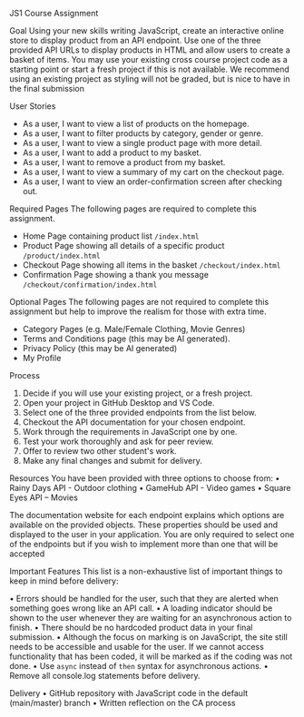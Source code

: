 JS1 Course Assignment 

Goal 
Using your new skills writing JavaScript, create an interactive online store to display 
product from an API endpoint. Use one of the three provided API URLs to display 
products in HTML and allow users to create a basket of items. 
You may use your existing cross course project code as a starting point or start a 
fresh project if this is not available. We recommend using an existing project as 
styling will not be graded, but is nice to have in the final submission 

User Stories 
- As a user, I want to view a list of products on the homepage.
- As a user, I want to filter products by category, gender or genre.
- As a user, I want to view a single product page with more detail.
- As a user, I want to add a product to my basket.
- As a user, I want to remove a product from my basket.
- As a user, I want to view a summary of my cart on the checkout page.
- As a user, I want to view an order-confirmation screen after checking out.

Required Pages 
The following pages are required to complete this assignment. 
- Home Page containing product list `/index.html`
- Product Page showing all details of a specific product `/product/index.html`
- Checkout Page showing all items in the basket `/checkout/index.html`
- Confirmation Page showing a thank you message `/checkout/confirmation/index.html`

Optional Pages 
The following pages are not required to complete this assignment but help to 
improve the realism for those with extra time. 
- Category Pages (e.g. Male/Female Clothing, Movie Genres)
- Terms and Conditions page (this may be AI generated).
- Privacy Policy (this may be AI generated)
- My Profile

Process 
1. Decide if you will use your existing project, or a fresh project. 
2. Open your project in GitHub Desktop and VS Code. 
3. Select one of the three provided endpoints from the list below. 
4. Checkout the API documentation for your chosen endpoint. 
5. Work through the requirements in JavaScript one by one. 
6. Test your work thoroughly and ask for peer review. 
7. Offer to review two other student's work. 
8. Make any final changes and submit for delivery.

Resources 
You have been provided with three options to choose from: 
• Rainy Days API - Outdoor clothing 
• GameHub API - Video games 
• Square Eyes API – Movies 

The documentation website for each endpoint explains which options are available 
on the provided objects. These properties should be used and displayed to the user 
in your application. You are only required to select one of the endpoints but if you 
wish to implement more than one that will be accepted 

Important Features 
This list is a non-exhaustive list of important things to keep in mind before delivery: 

• Errors should be handled for the user, such that they are alerted when something 
goes wrong like an API call. 
• A loading indicator should be shown to the user whenever they are waiting for an 
asynchronous action to finish. 
• There should be no hardcoded product data in your final submission. 
• Although the focus on marking is on JavaScript, the site still needs to be accessible 
and usable for the user. If we cannot access functionality that has been coded, it will 
be marked as if the coding was not done. 
• Use `async` instead of `then` syntax for asynchronous actions. 
• Remove all console.log statements before delivery. 

Delivery 
• GitHub repository with JavaScript code in the default (main/master) branch 
• Written reflection on the CA process
